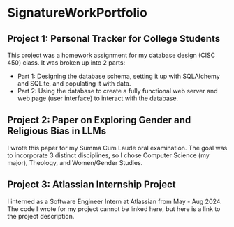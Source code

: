 # SignatureWorkPortfolio

## Project 1: Personal Tracker for College Students

This project was a homework assignment for my database design (CISC 450) class. It was broken up into 2 parts:
- Part 1: Designing the database schema, setting it up with SQLAlchemy and SQLite, and populating it with data.
- Part 2: Using the database to create a fully functional web server and web page (user interface) to interact with the database.


## Project 2: Paper on Exploring Gender and Religious Bias in LLMs

I wrote this paper for my Summa Cum Laude oral examination. The goal was to incorporate 3 distinct disciplines, so I chose
Computer Science (my major), Theology, and Women/Gender Studies.

## Project 3: Atlassian Internship Project

I interned as a Software Engineer Intern at Atlassian from May - Aug 2024. The code I wrote for my project cannot be linked
here, but here is a link to the project description.

